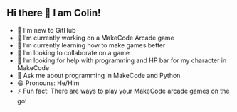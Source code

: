 ## Hi there 👋 I am Colin!

- 🙂 I'm new to GitHub
- 🔭 I’m currently working on a MakeCode Arcade game
- 🌱 I’m currently learning how to make games better
- 👯 I’m looking to collaborate on a game
- 🤔 I’m looking for help with programming and HP bar for my character in MakeCode
- 💬 Ask me about programming in MakeCode and Python
- 😄 Pronouns: He/Him
- ⚡ Fun fact: There are ways to play your MakeCode arcade games on the go! 
